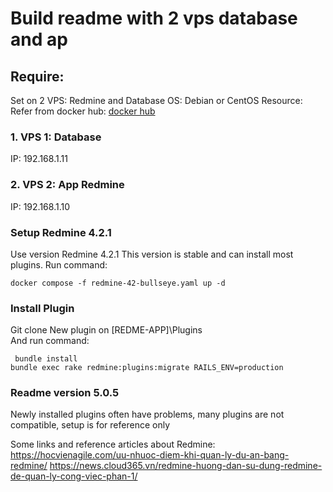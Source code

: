 # Build readme with 2 vps database and ap

## Require:
Set on 2 VPS: Redmine and Database
OS: Debian or CentOS
Resource: Refer from docker hub: [docker hub](https://hub.docker.com/_/redmine)
### 1. VPS 1: Database
IP: 192.168.1.11

### 2. VPS 2: App Redmine
IP: 192.168.1.10

### Setup Redmine 4.2.1

Use version Redmine 4.2.1
This version is stable and can install most plugins.
Run command:
````
docker compose -f redmine-42-bullseye.yaml up -d
````

### Install Plugin

Git clone New plugin on [REDME-APP]\Plugins\
And run command: 
````
 bundle install
bundle exec rake redmine:plugins:migrate RAILS_ENV=production
````
### Readme version 5.0.5
Newly installed plugins often have problems, many plugins are not compatible, setup is for reference only

Some links and reference articles about Redmine:
https://hocvienagile.com/uu-nhuoc-diem-khi-quan-ly-du-an-bang-redmine/
https://news.cloud365.vn/redmine-huong-dan-su-dung-redmine-de-quan-ly-cong-viec-phan-1/